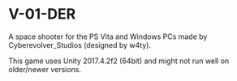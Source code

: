 # V-01-DER
A space shooter for the PS Vita and Windows PCs made by Cyberevolver_Studios (designed by w4ty).

This game uses Unity 2017.4.2f2 (64bit) and might not run well on older/newer versions.
